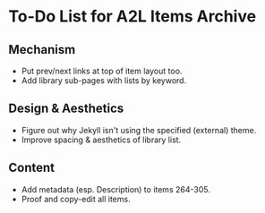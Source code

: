 # To-Do List for A2L Items Archive


## Mechanism
- Put prev/next links at top of item layout too.
- Add library sub-pages with lists by keyword.


## Design & Aesthetics
- Figure out why Jekyll isn't using the specified (external) theme.
- Improve spacing & aesthetics of library list.


## Content
- Add metadata (esp. Description) to items 264-305.
- Proof and copy-edit all items.